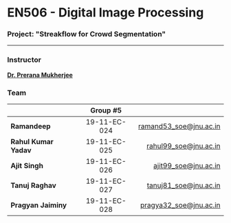 # EN506 - Digital Image Processing
### Project: "Streakflow for Crowd Segmentation"
---

### Instructor

[**Dr. Prerana Mukherjee**](https://www.jnu.ac.in/content/prerana)

### Team

||Group #5||
|:--|:-:|--:|
|**Ramandeep**|19-11-EC-024|ramand53_soe@jnu.ac.in|
|**Rahul Kumar Yadav**|19-11-EC-025|rahul99_soe@jnu.ac.in|
|**Ajit Singh**|19-11-EC-026|ajit99_soe@jnu.ac.in|
|**Tanuj Raghav**|19-11-EC-027|tanuj81_soe@jnu.ac.in|
|**Pragyan Jaiminy**|19-11-EC-028|pragya32_soe@jnu.ac.in|
